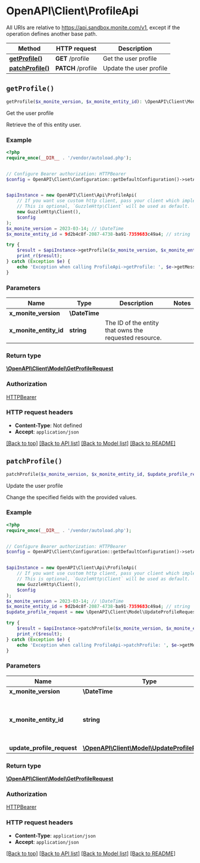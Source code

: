 # OpenAPI\Client\ProfileApi

All URIs are relative to https://api.sandbox.monite.com/v1, except if the operation defines another base path.

| Method | HTTP request | Description |
| ------------- | ------------- | ------------- |
| [**getProfile()**](ProfileApi.md#getProfile) | **GET** /profile | Get the user profile |
| [**patchProfile()**](ProfileApi.md#patchProfile) | **PATCH** /profile | Update the user profile |


## `getProfile()`

```php
getProfile($x_monite_version, $x_monite_entity_id): \OpenAPI\Client\Model\GetProfileRequest
```

Get the user profile

Retrieve the of this entity user.

### Example

```php
<?php
require_once(__DIR__ . '/vendor/autoload.php');


// Configure Bearer authorization: HTTPBearer
$config = OpenAPI\Client\Configuration::getDefaultConfiguration()->setAccessToken('YOUR_ACCESS_TOKEN');


$apiInstance = new OpenAPI\Client\Api\ProfileApi(
    // If you want use custom http client, pass your client which implements `GuzzleHttp\ClientInterface`.
    // This is optional, `GuzzleHttp\Client` will be used as default.
    new GuzzleHttp\Client(),
    $config
);
$x_monite_version = 2023-03-14; // \DateTime
$x_monite_entity_id = 9d2b4c8f-2087-4738-ba91-7359683c49a4; // string | The ID of the entity that owns the requested resource.

try {
    $result = $apiInstance->getProfile($x_monite_version, $x_monite_entity_id);
    print_r($result);
} catch (Exception $e) {
    echo 'Exception when calling ProfileApi->getProfile: ', $e->getMessage(), PHP_EOL;
}
```

### Parameters

| Name | Type | Description  | Notes |
| ------------- | ------------- | ------------- | ------------- |
| **x_monite_version** | **\DateTime**|  | |
| **x_monite_entity_id** | **string**| The ID of the entity that owns the requested resource. | |

### Return type

[**\OpenAPI\Client\Model\GetProfileRequest**](../Model/GetProfileRequest.md)

### Authorization

[HTTPBearer](../../README.md#HTTPBearer)

### HTTP request headers

- **Content-Type**: Not defined
- **Accept**: `application/json`

[[Back to top]](#) [[Back to API list]](../../README.md#endpoints)
[[Back to Model list]](../../README.md#models)
[[Back to README]](../../README.md)

## `patchProfile()`

```php
patchProfile($x_monite_version, $x_monite_entity_id, $update_profile_request): \OpenAPI\Client\Model\GetProfileRequest
```

Update the user profile

Change the specified fields with the provided values.

### Example

```php
<?php
require_once(__DIR__ . '/vendor/autoload.php');


// Configure Bearer authorization: HTTPBearer
$config = OpenAPI\Client\Configuration::getDefaultConfiguration()->setAccessToken('YOUR_ACCESS_TOKEN');


$apiInstance = new OpenAPI\Client\Api\ProfileApi(
    // If you want use custom http client, pass your client which implements `GuzzleHttp\ClientInterface`.
    // This is optional, `GuzzleHttp\Client` will be used as default.
    new GuzzleHttp\Client(),
    $config
);
$x_monite_version = 2023-03-14; // \DateTime
$x_monite_entity_id = 9d2b4c8f-2087-4738-ba91-7359683c49a4; // string | The ID of the entity that owns the requested resource.
$update_profile_request = new \OpenAPI\Client\Model\UpdateProfileRequest(); // \OpenAPI\Client\Model\UpdateProfileRequest

try {
    $result = $apiInstance->patchProfile($x_monite_version, $x_monite_entity_id, $update_profile_request);
    print_r($result);
} catch (Exception $e) {
    echo 'Exception when calling ProfileApi->patchProfile: ', $e->getMessage(), PHP_EOL;
}
```

### Parameters

| Name | Type | Description  | Notes |
| ------------- | ------------- | ------------- | ------------- |
| **x_monite_version** | **\DateTime**|  | |
| **x_monite_entity_id** | **string**| The ID of the entity that owns the requested resource. | |
| **update_profile_request** | [**\OpenAPI\Client\Model\UpdateProfileRequest**](../Model/UpdateProfileRequest.md)|  | |

### Return type

[**\OpenAPI\Client\Model\GetProfileRequest**](../Model/GetProfileRequest.md)

### Authorization

[HTTPBearer](../../README.md#HTTPBearer)

### HTTP request headers

- **Content-Type**: `application/json`
- **Accept**: `application/json`

[[Back to top]](#) [[Back to API list]](../../README.md#endpoints)
[[Back to Model list]](../../README.md#models)
[[Back to README]](../../README.md)
